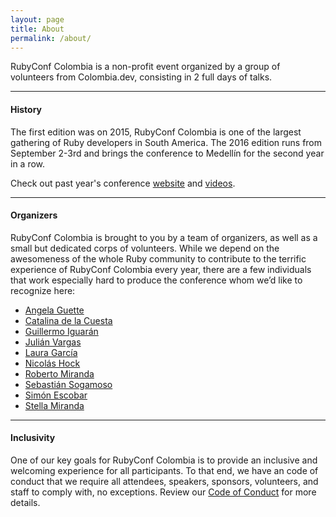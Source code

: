 ```yaml
---
layout: page
title: About
permalink: /about/
---
```


RubyConf Colombia is a non-profit event organized by a group of volunteers from
Colombia.dev, consisting in 2 full days of talks.

* * *

#### History
The first edition was on 2015, RubyConf Colombia is one of the largest gathering
of Ruby developers in South America. The 2016 edition runs from September 2-3rd
and brings the conference to Medellín for the second year in a row.

Check out past year's conference [website](http://2015.rubyconf.co/) and [
videos](https://www.youtube.com/watch?v=1VDjHBRK9Eo&list=PLq_08z5fuQgFP64HqrRWd3RWUKmPFMdo6).

* * *

#### Organizers
RubyConf Colombia is brought to you by a team of organizers, as well as a small
but dedicated corps of volunteers. While we depend on the awesomeness of the
whole Ruby community to contribute to the terrific experience of RubyConf
Colombia every year, there are a few individuals that work especially hard to
produce the conference whom we’d like to recognize here:

* [Angela Guette](https://twitter.com/AngelaGuette)
* [Catalina de la Cuesta](https://twitter.com/catalinadelacue)
* [Guillermo Iguarán](https://twitter.com/guilleiguaran)
* [Julián Vargas](https://twitter.com/app_config)
* [Laura García](https://twitter.com/lau_garcia)
* [Nicolás Hock](https://twitter.com/nhocki)
* [Roberto Miranda](https://twitter.com/robermiranda)
* [Sebastián Sogamoso](https://twitter.com/sebasoga)
* [Simón Escobar](https://twitter.com/sescobb27)
* [Stella Miranda](https://twitter.com/fashionate)

* * *

#### Inclusivity
One of our key goals for RubyConf Colombia is to provide an inclusive and
welcoming experience for all participants. To that end, we have an code of
conduct that we require all attendees, speakers, sponsors, volunteers, and staff
to comply with, no exceptions. Review our
[Code of Conduct](/code-of-conduct.html) for more details.

